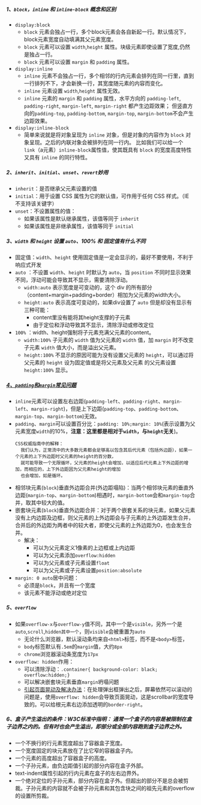 ##### 1、`block`，`inline` 和 `inline-block` 概念和区别
- `display:block`
    - `block` 元素会独占一行，多个block元素会各自新起一行。默认情况下，block元素宽度自动填满其父元素宽度。
    - `block` 元素可以设置 `width`,`height` 属性。块级元素即使设置了宽度,仍然是独占一行。
    - `block` 元素可以设置 `margin` 和 `padding` 属性。
- `display:inline`
    - `inline` 元素不会独占一行，多个相邻的行内元素会排列在同一行里，直到一行排列不下，才会新换一行，其宽度随元素的内容而变化。
    - `inline` 元素设置 `width`,`height` 属性无效。
    - `inline` 元素的 `margin` 和 `padding` 属性，水平方向的 `padding-left`, `padding-right`, `margin-left`, `margin-right` 都产生边距效果；
    但竖直方向的`padding-top`, `padding-bottom`, `margin-top`, `margin-bottom`不会产生边距效果。
- `display:inline-block`
    - 简单来说就是将对象呈现为 `inline` 对象，但是对象的内容作为 `block` 对象呈现。之后的内联对象会被排列在同一行内。
    比如我们可以给一个 `link`（a元素）`inline-block`属性值，使其既具有 `block` 的宽度高度特性又具有 `inline` 的同行特性。


##### 2、`inherit`、`initial`、`unset`、`revert`妙用
- `inherit`：是否继承父元素设置的值
- `initial`：用于设置 CSS 属性为它的默认值，可作用于任何 CSS 样式。（IE 不支持该关键字）
- `unset`：不设置属性的值：
    - 如果该属性是默认继承属性，该值等同于 `inherit`
    - 如果该属性是非继承属性，该值等同于 `initial`

##### 3、`width` 和 `height` 设置 `auto`、100% 和 固定值有什么不同
- 固定值：`width`、`height` 使用固定值是一定会显示的，最好不要使用，不利于响应式开发
- `auto` ：不设置 `width`、`height` 时默认为 `auto`，当 `position` 不同时显示效果不同，浮动可能会导致其不显示，需要清除浮动。
    - `width:auto` 表示宽度是可变动的，这个 div 的所有部分（content+margin+padding+border）相加为父元素的width大小。
    - `height:auto` 表示高度可变动的，如果div设置了 `auto` 但是却没有显示有三种可能：
        - content里没有能将其height支撑的子元素
        - 由于定位和浮动导致其不显示，清除浮动或修改定位
- `100%` ：width、height强制将子元素充满父元素的content。
    - `width:100%` 子元素的 `width` 值为父元素的 `width` 值，加 `margin` 时不改变子元素 `width` 值大小，而是溢出父元素。
    - `height:100%` 不显示的原因可能为没有设置父元素的 `height`，可以通过将父元素的 `height` 设为固定值或是将父元素及父元素
    的父元素设置 `height:100%` 显示。

##### [4、`padding`和`margin`常见问题](https://juejin.im/post/6844903894452027405#heading-7)
- `inline`元素可以设置左右边距(`padding-left`、`padding-right`、`margin-left`、`margin-right`)，但是上下边距(`padding-top`、`padding-bottom`、`margin-top`、`margin-bottom`)无效。
- `padding`、`margin`可以设置百分比：`padding: 10%;margin: 10%`(表示设置为父元素宽度`width`的10%，**注意：这里都是相对于`width`，与`height`无关**)。
  ```
  CSS权威指南中的解释：
    我们认为，正常流中的大多数元素都会足够高以包含其后代元素（包括外边距），如果一个元素的上下外边距时父元素的height的百分数，
    就可能导致一个无限循环，父元素的height会增加，以适应后代元素上下外边距的增加，而相应的，上下外边距因为父元素height的增加
    也会增加，如是循环。
  ```
- 相邻块元素(`block`)垂直外边距合并(外边距塌陷)：当两个相邻块元素的垂直外边距(`margin-top`、`margin-bottom`)相遇时，`margin-bottom`会和`margin-top`合并，取其中较大的值。
- 嵌套块元素(`block`)垂直外边距合并：对于两个嵌套关系的块元素，如果父元素没有上内边距及边框，则父元素的上外边距会与子元素的上外边距发生合并，合并后的外边距为两者中的较大者，即使父元素的上外边距为0，也会发生合并。
  - 解决：
    - 可以为父元素定义1像素的上边框或上内边距
    - 可以为父元素添加`overflow:hidden`
    - 可以为父元素或子元素设置`float`
    - 可以为父元素或子元素设置`position:absolute`
- `margin: 0 auto`居中问题：
  - 必须是`block`，并且有一个宽度
  - 该元素不能浮动或绝对定位

##### 5、`overflow`
- 如果`overflow-x`与`overflow-y`值不同，其中一个是`visible`，另外一个是`auto`,`scroll`,`hidden其中一个`，则`visible`会被重置为`auto`
  - 无论什么浏览器，默认滚动条均来自`<html>`标签，而不是`<body>`标签，
  - `body`标签默认有`.5em`的`margin`值，大约`8px`
  - `chrome`浏览器滚动条宽度为`17px`
- `overflow: hidden`作用：
  - 可以清除浮动：`.container{ background-color: black; overflow:hidden;}`
  - 可以解决嵌套块元素垂直`margin`坍塌问题
  - [引起页面晃动及解决办法](https://juejin.im/post/6844903605774843912)：在处理弹出框弹出之后，屏幕依然可以滚动的问题是，使用`overflow: hidden`会导致页面晃动，这是scrollbar的宽度导致的。可以给根元素右边添加透明的`border-right`。

##### 6、盒子产生溢出的条件：W3C标准中指明： 通常一个盒子的内容是被限制在盒子边界之内的。但有时也会产生溢出，即部分或全部内容跑到盒子边界之外。
- 一个不换行的行元素宽度超出了容器盒子宽度。
- 一个宽度固定的块元素放在了比它窄的容器盒子内。
- 一个元素的高度超出了容器盒子的高度。
- 一个子孙元素，由负边距值引起的部分内容在盒子外部。
- text-indent属性引起的行内元素在盒子的左右边界外。
- 一个绝对定位的子孙元素，部分内容在盒子外。但超出的部分不是总会被剪裁。子孙元素的内容就不会被子孙元素和其包含块之间的祖先元素的overflow的设置所剪裁。





